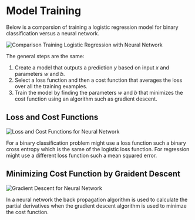 # Model Training

Below is a comparsion of training a logistic regression model for binary classification versus a neural network.

![Comparison Training Logistic Regression with Neural Network](/ModelTrainingCompLogVsNN.PNG 'Comparing training a logistic regression model with a neural network')

The general steps are the same:

1. Create a model that outputs a prediction $y$ based on input $x$ and parameters $w$ and $b$.
2. Select a loss function and then a cost function that averages the loss over all the training examples.
3. Train the model by finding the parameters $w$ and $b$ that minimizes the cost function using an algorithm such as gradient descent.

## Loss and Cost Functions

![Loss and Cost Functions for Neural Network](/NNLossAndCostFunctions.PNG 'Loss and cost functions for a neural network')

For a binary classification problem might use a loss function such a binary cross entropy which is the same of the logistic loss function. For regression might use a different loss function such a mean squared error.

## Minimizing Cost Function by Graident Descent

![Gradient Descent for Neural Network](/NNGradientDescent.PNG 'Gradient descent for a neural network')

In a neural network the back propagation algorithm is used to calculate the partial derivatives when the gradient descent algorithm is used to minimze the cost function.
